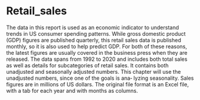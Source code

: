 # Retail_sales
The data in this report is used as an
economic indicator to understand trends in US consumer spending patterns. While
gross domestic product (GDP) figures are published quarterly, this retail sales data is
published monthly, so it is also used to help predict GDP. For both of these reasons,
the latest figures are usually covered in the business press when they are released.
The data spans from 1992 to 2020 and includes both total sales as well as details for
subcategories of retail sales. It contains both unadjusted and seasonally adjusted
numbers. This chapter will use the unadjusted numbers, since one of the goals is ana‐
lyzing seasonality. Sales figures are in millions of US dollars. The original file format
is an Excel file, with a tab for each year and with months as columns.
